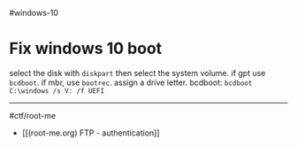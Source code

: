 #windows-10
# Fix windows 10 boot
select the disk with `diskpart` then select the system volume. if gpt use `bcdboot`. if mbr, use `bootrec`. assign a drive letter.
bcdboot: `bcdboot C:\windows /s V: /f UEFI`

---

#ctf/root-me
- [[(root-me.org) FTP - authentication]]